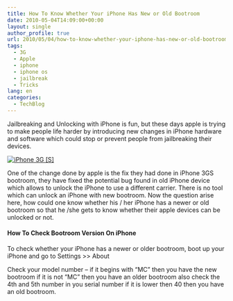 ```yaml
---
title: How To Know Whether Your iPhone Has New or Old Bootroom
date: 2010-05-04T14:09:00+00:00
layout: single
author_profile: true
url: 2010/05/04/how-to-know-whether-your-iphone-has-new-or-old-bootroom/
tags:
  - 3G
  - Apple
  - iphone
  - iphone os
  - jailbreak
  - Tricks
lang: en
categories: 
  - TechBlog
---
```

Jailbreaking and Unlocking with iPhone is fun, but these days apple is trying to make people life harder by introducing new changes in iPhone hardware and software which could stop or prevent people from jailbreaking their devices.

[![iPhone 3G [S]](http://lh6.ggpht.com/_vaUVXcmC3OI/S-AjqI3R0TI/AAAAAAAACF8/ivymP2hyXZE/hero120090608_thumb%5B3%5D.jpg?imgmax=800 "iPhone 3G [S]")](http://lh4.ggpht.com/_vaUVXcmC3OI/S-AjnfWu1NI/AAAAAAAACF4/dmad707Lil4/s1600-h/hero120090608%5B5%5D.jpg) 

One of the change done by apple is the fix they had done in iPhone 3GS bootroom, they have fixed the potential bug found in old iPhone device which allows to unlock the iPhone to use a different carrier. There is no tool which can unlock an iPhone with new bootroom. Now the question arise here, how could one know whether his / her iPhone has a newer or old bootroom so that he /she gets to know whether their apple devices can be unlocked or not. 

#### How To Check Bootroom Version On iPhone 

To check whether your iPhone has a newer or older bootroom, boot up your iPhone and go to Settings >> About 

Check your model number – if it begins with “MC” then you have the new bootroom if it is not “MC” then you have an older bootroom also check the 4th and 5th number in you serial number if it is lower then 40 then you have an old bootroom.